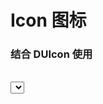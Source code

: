 <script setup>
import DUIcon from '../../packages/components/icon/src/Index.vue'
import { Minus, Plus, Select } from '../../packages/components/icon/src/components'
const icons = [Minus, Plus, Select]
</script>

# Icon 图标

### 结合 DUIcon 使用
<br />

<DUIcon :size="32" color="#409EFF">
  <Select />
</DUIcon>

```vue
<DUIcon :size="32" color="#409EFF">
  <Select />
</DUIcon>
```

### 图标集合
<br />

<div style="background: #dcdfe6; border: 1px solid #dcdfe6; display: grid; grid-template-columns: repeat(6, 1fr); gap: 1px">
  <div v-for="(item, index) of icons" :key="index" style="display: flex; flex-direction: column; align-items: center; background: #fff; font-size: 14px; padding: 10px 0">
    <DUIcon :size="20">
      <component :is="item" />
    </DUIcon>
    <span style="margin-top: 5px">{{ item.name }}</span>
  </div>
</div>

### Icon 属性
<br />

| 属性 | 说明 | 类型 | 默认值 |
|:-----|:----|:-----|:-------|
| size | 尺寸 | number | - |
| color | 颜色 | string | - |
